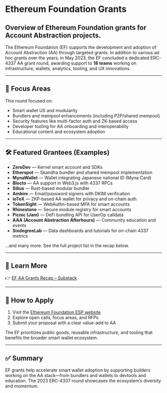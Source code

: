 
# Ethereum Foundation Grants

## Overview of Ethereum Foundation grants for Account Abstraction projects.

The Ethereum Foundation (EF) supports the development and adoption of Account Abstraction (AA) through targeted grants. In addition to various ad hoc grants over the years, in May 2023, the EF concluded a dedicated ERC-4337 AA grant round, awarding support to **18 teams** working on infrastructure, wallets, analytics, tooling, and UX innovations.

---

## 🎯 Focus Areas

This round focused on:

- Smart wallet UX and modularity
- Bundlers and mempool enhancements (including P2P/shared mempool)
- Security features like multi-factor auth and ZK-based access
- Developer tooling for AA onboarding and interoperability
- Educational content and ecosystem adoption

---

## 🛠 Featured Grantees (Examples)

- **ZeroDev** — Kernel smart account and SDKs
- **Etherspot** — Skandha bundler and shared mempool implementation
- **MynaWallet** — Wallet integrating Japanese national ID (Myna Card)
- **Blocto** — AA support in Web3.js with 4337 RPCs
- **Silius** — Rust-based modular bundler
- **Ambire** — Email/password signers with DKIM verification
- **IoTeX** — ZKP-based AA wallet for privacy and on-chain auth
- **TokenSight** — WebAuthn-based MFA for smart accounts
- **Rhinestone** — Secure module registry for smart accounts
- **Picnic (Jam)** — DeFi bundling API for UserOp calldata
- **AAA (Account Abstraction Afterhours)** — Community education and events
- **SixdegreeLab** — Data dashboards and tutorials for on-chain 4337 metrics

...and many more. See the full project list in the recap below.

---

## 📘 Learn More

👉 [EF AA Grants Recap – Substack](https://substack.com/home/post/p-163059459)

---

## 📢 How to Apply

1. Visit the [Ethereum Foundation ESP website](https://esp.ethereum.foundation/)
2. Explore open calls, focus areas, and RFPs
3. Submit your proposal with a clear value-add to AA

The EF prioritizes public goods, reusable infrastructure, and tooling that benefits the broader smart wallet ecosystem.

---

## ✅ Summary

EF grants help accelerate smart wallet adoption by supporting builders working on the AA stack—from bundlers and wallets to devtools and education. The 2023 ERC-4337 round showcases the ecosystem’s diversity and momentum.
